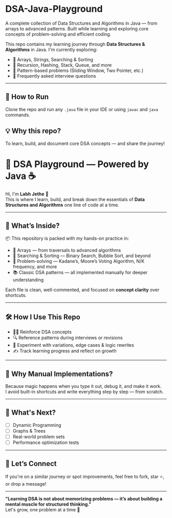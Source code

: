# DSA-Java-Playground
 A complete collection of Data Structures and Algorithms in Java — from arrays to advanced patterns. Built while learning and exploring core concepts of problem-solving and efficient coding.
 
This repo contains my learning journey through **Data Structures & Algorithms** in Java. I'm currently exploring:

- 📌 Arrays, Strings, Searching & Sorting
- 📌 Recursion, Hashing, Stack, Queue, and more
- 📌 Pattern-based problems (Sliding Window, Two Pointer, etc.)
- 📌 Frequently asked interview questions

---

## 🔧 How to Run
Clone the repo and run any `.java` file in your IDE or using `javac` and `java` commands.

## 💡 Why this repo?
To learn, build, and document core DSA concepts — and share the journey!

# 🚀 DSA Playground — Powered by Java ☕️

Hi, I'm **Labh Jethe** 👋  
This is where I learn, build, and break down the essentials of **Data Structures and Algorithms** one line of code at a time.

---

## 🧩 What’s Inside?

📦 This repository is packed with my hands-on practice in:
- 🔁 Arrays — from traversals to advanced algorithms  
- 🔎 Searching & Sorting — Binary Search, Bubble Sort, and beyond  
- 🧠 Problem-solving — Kadane’s, Moore’s Voting Algorithm, N/K frequency, and more  
- 📚 Classic DSA patterns — all implemented manually for deeper understanding

Each file is clean, well-commented, and focused on **concept clarity** over shortcuts.

---

## 🛠️ How I Use This Repo

- 👨‍💻 Reinforce DSA concepts
- 🔍 Reference patterns during interviews or revisions
- 🧪 Experiment with variations, edge cases & logic rewrites
- ✍️ Track learning progress and reflect on growth

---

## 🧠 Why Manual Implementations?

Because magic happens when you type it out, debug it, and make it work.  
I avoid built-in shortcuts and write everything step by step — from scratch.

---

## 🌱 What's Next?

- [ ] Dynamic Programming  
- [ ] Graphs & Trees  
- [ ] Real-world problem sets  
- [ ] Performance optimization tests  

---

## 🤝 Let’s Connect

If you're on a similar journey or spot improvements, feel free to fork, star ⭐, or drop a message!

---
**"Learning DSA is not about memorizing problems — it’s about building a mental muscle for structured thinking."**  
Let's grow, one problem at a time 💪
